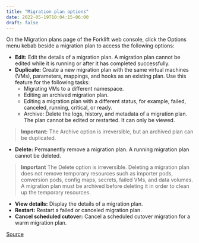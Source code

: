 ```yaml
---
title: "Migration plan options"
date: 2022-05-19T10:04:15-06:00
draft: false
---
```

On the Migration plans page of the Forklift web console, click the Options menu kebab beside a migration plan to access the following options:

* **Edit:** Edit the details of a migration plan. A migration plan cannot be edited while it is running or after it has completed successfully.
* **Duplicate:** Create a new migration plan with the same virtual machines (VMs), parameters, mappings, and hooks as an existing plan. Use this feature for the following tasks:
    * Migrating VMs to a different namespace.
    * Editing an archived migration plan.
    * Editing a migration plan with a different status, for example, failed, canceled, running, critical, or ready.
    * Archive: Delete the logs, history, and metadata of a migration plan. The plan cannot be edited or restarted. It can only be viewed.

> **Important:** The Archive option is irreversible, but an archived plan can be duplicated.

* **Delete:** Permanently remove a migration plan. A running migration plan cannot be deleted.

> **Important** The Delete option is irreversible. Deleting a migration plan does not remove temporary resources such as importer pods, conversion pods, config maps, secrets, failed VMs, and data volumes. A migration plan must be archived before deleting it in order to clean up the temporary resources.

* **View details:** Display the details of a migration plan.
* **Restart:** Restart a failed or canceled migration plan.
* **Cancel scheduled cutover:** Cancel a scheduled cutover migration for a warm migration plan.

[Source](https://github.com/konveyor/konveyor.github.io/blob/main/content/former/Forklift/MigratingVMs/migrateoptions.md)
